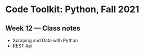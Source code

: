 # Code Toolkit: Python, Fall 2021
## Week 12 — Class notes
* Scraping and Data with Python
* REST Api
